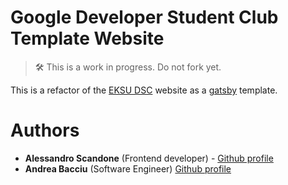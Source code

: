# Google Developer Student Club Template Website

> 🛠 This is a work in progress. Do not fork yet.

This is a refactor of the [EKSU DSC](https://github.com/DSCEksu/dsceksu-laravel) website as a [gatsby](https://www.gatsbyjs.org/) template.

# Authors

* **Alessandro Scandone**  (Frontend developer) - [Github profile](https://github.com/ascandone)
* **Andrea Bacciu**  (Software Engineer) [Github profile](https://github.com/andreabac3)
